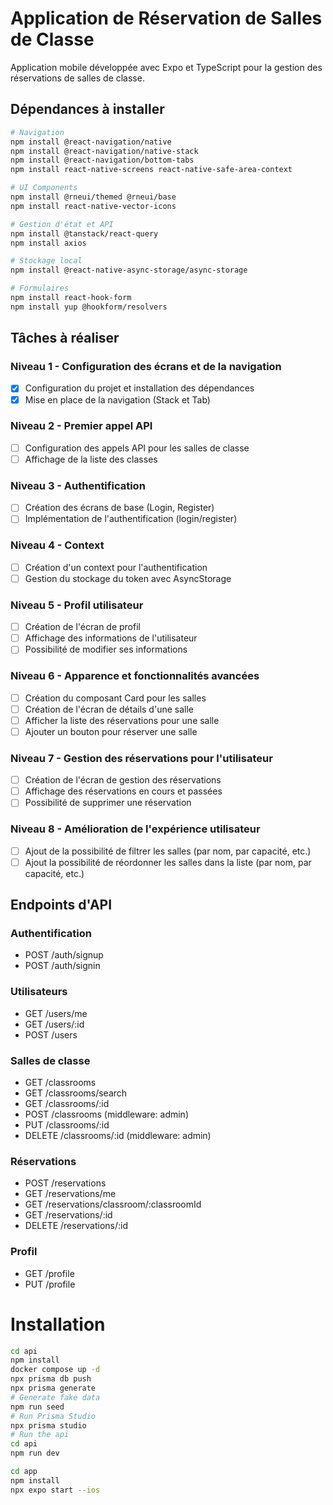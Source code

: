 # Application de Réservation de Salles de Classe

Application mobile développée avec Expo et TypeScript pour la gestion des réservations de salles de classe.

## Dépendances à installer

```bash
# Navigation
npm install @react-navigation/native
npm install @react-navigation/native-stack
npm install @react-navigation/bottom-tabs
npm install react-native-screens react-native-safe-area-context

# UI Components
npm install @rneui/themed @rneui/base
npm install react-native-vector-icons

# Gestion d'état et API
npm install @tanstack/react-query
npm install axios

# Stockage local
npm install @react-native-async-storage/async-storage

# Formulaires
npm install react-hook-form
npm install yup @hookform/resolvers
```

## Tâches à réaliser

### Niveau 1 - Configuration des écrans et de la navigation

- [x] Configuration du projet et installation des dépendances
- [x] Mise en place de la navigation (Stack et Tab)

### Niveau 2 - Premier appel API

- [ ] Configuration des appels API pour les salles de classe
- [ ] Affichage de la liste des classes

### Niveau 3 - Authentification

- [ ] Création des écrans de base (Login, Register)
- [ ] Implémentation de l'authentification (login/register)

### Niveau 4 - Context

- [ ] Création d'un context pour l'authentification
- [ ] Gestion du stockage du token avec AsyncStorage

### Niveau 5 - Profil utilisateur

- [ ] Création de l'écran de profil
- [ ] Affichage des informations de l'utilisateur
- [ ] Possibilité de modifier ses informations

### Niveau 6 - Apparence et fonctionnalités avancées

- [ ] Création du composant Card pour les salles
- [ ] Création de l'écran de détails d'une salle
- [ ] Afficher la liste des réservations pour une salle
- [ ] Ajouter un bouton pour réserver une salle

### Niveau 7 - Gestion des réservations pour l'utilisateur

- [ ] Création de l'écran de gestion des réservations
- [ ] Affichage des réservations en cours et passées
- [ ] Possibilité de supprimer une réservation

### Niveau 8 - Amélioration de l'expérience utilisateur

- [ ] Ajout de la possibilité de filtrer les salles (par nom, par capacité, etc.)
- [ ] Ajout la possibilité de réordonner les salles dans la liste (par nom, par capacité, etc.)

## Endpoints d'API

### Authentification

- POST /auth/signup
- POST /auth/signin

### Utilisateurs

- GET /users/me
- GET /users/:id
- POST /users

### Salles de classe

- GET /classrooms
- GET /classrooms/search
- GET /classrooms/:id
- POST /classrooms (middleware: admin)
- PUT /classrooms/:id
- DELETE /classrooms/:id (middleware: admin)

### Réservations

- POST /reservations
- GET /reservations/me
- GET /reservations/classroom/:classroomId
- GET /reservations/:id
- DELETE /reservations/:id

### Profil

- GET /profile
- PUT /profile

# Installation

```sh
cd api
npm install
docker compose up -d
npx prisma db push
npx prisma generate
# Generate fake data
npm run seed
# Run Prisma Studio
npx prisma studio
# Run the api
cd api
npm run dev
```

```sh
cd app
npm install
npx expo start --ios
```
